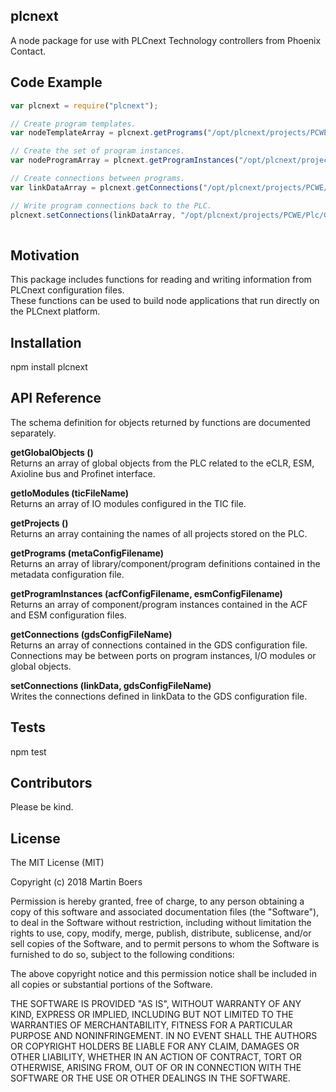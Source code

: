 ## plcnext
A node package for use with PLCnext Technology controllers from Phoenix Contact.

## Code Example

```JavaScript
var plcnext = require("plcnext");

// Create program templates.
var nodeTemplateArray = plcnext.getPrograms("/opt/plcnext/projects/PCWE/Plc/Meta/PCWE.meta.config");

// Create the set of program instances.
var nodeProgramArray = plcnext.getProgramInstances("/opt/plcnext/projects/PCWE/Plc/Plm/PCWE.acf.config", "/opt/plcnext/projects/PCWE/Plc/Esm/PCWE.esm.config");

// Create connections between programs.
var linkDataArray = plcnext.getConnections("/opt/plcnext/projects/PCWE/Plc/Gds/PCWE.gds.config");

// Write program connections back to the PLC.
plcnext.setConnections(linkDataArray, "/opt/plcnext/projects/PCWE/Plc/Gds/PCWE.gds.config")
  
```

## Motivation

This package includes functions for reading and writing information from PLCnext configuration files.  
These functions can be used to build node applications that run directly on the PLCnext platform.

## Installation

npm install plcnext

## API Reference

The schema definition for objects returned by functions are documented separately.

**getGlobalObjects ()**  
Returns an array of global objects from the PLC related to the eCLR, ESM, Axioline bus and Profinet interface.

**getIoModules (ticFileName)**  
Returns an array of IO modules configured in the TIC file.

**getProjects ()**  
Returns an array containing the names of all projects stored on the PLC.

**getPrograms (metaConfigFilename)**  
Returns an array of library/component/program definitions contained in the metadata configuration file.

**getProgramInstances (acfConfigFilename, esmConfigFilename)**  
Returns an array of component/program instances contained in the ACF and ESM configuration files.

**getConnections (gdsConfigFileName)**  
Returns an array of connections contained in the GDS configuration file.
Connections may be between ports on program instances, I/O modules or global objects.

**setConnections (linkData, gdsConfigFileName)**  
Writes the connections defined in linkData to the GDS configuration file.

## Tests

npm test

## Contributors

Please be kind.

## License

The MIT License (MIT)

Copyright (c) 2018 Martin Boers

Permission is hereby granted, free of charge, to any person obtaining a copy of this software and associated documentation files (the "Software"), to deal in the Software without restriction, including without limitation the rights to use, copy, modify, merge, publish, distribute, sublicense, and/or sell copies of the Software, and to permit persons to whom the Software is furnished to do so, subject to the following conditions:

The above copyright notice and this permission notice shall be included in all copies or substantial portions of the Software.

THE SOFTWARE IS PROVIDED "AS IS", WITHOUT WARRANTY OF ANY KIND, EXPRESS OR IMPLIED, INCLUDING BUT NOT LIMITED TO THE WARRANTIES OF MERCHANTABILITY, FITNESS FOR A PARTICULAR PURPOSE AND NONINFRINGEMENT. IN NO EVENT SHALL THE AUTHORS OR COPYRIGHT HOLDERS BE LIABLE FOR ANY CLAIM, DAMAGES OR OTHER LIABILITY, WHETHER IN AN ACTION OF CONTRACT, TORT OR OTHERWISE, ARISING FROM, OUT OF OR IN CONNECTION WITH THE SOFTWARE OR THE USE OR OTHER DEALINGS IN THE SOFTWARE.
